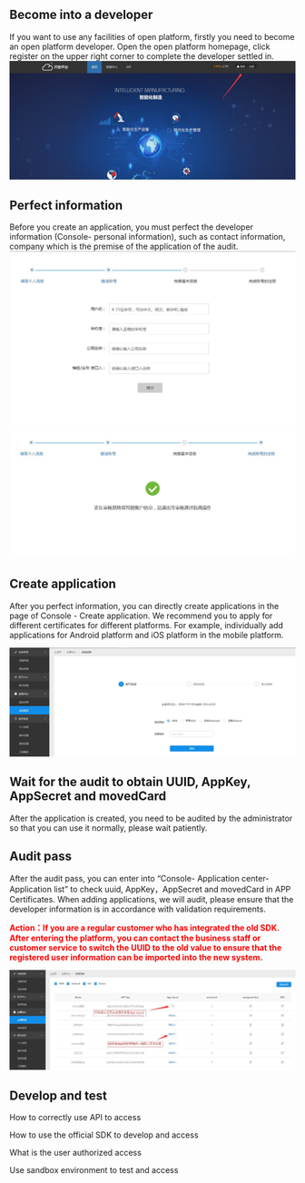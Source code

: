 ## Become into a developer

If you want to use any facilities of open platform, firstly you need to become an open platform developer. Open the open platform homepage, click register on the upper right corner to complete the developer settled in.
![](../image/1login.jpg)

## Perfect information

Before you create an application, you must perfect the developer information (Console- personal information), such as contact information, company which is the premise of the application of the audit.
![](../image/2editUserInfo.jpg)
![](../image/3lodingCheck.jpg)

## Create application

After you perfect information, you can directly create applications in the page of Console - Create application. We recommend you to apply for different certificates for different platforms. For example, individually add applications for Android platform 
and iOS platform in the mobile platform.

![](../image/4addApp.jpg)

## Wait for the audit to obtain UUID, AppKey, AppSecret and movedCard

After the application is created, you need to be audited by the administrator so that you can use it normally, please wait patiently.

## Audit pass

After the audit pass, you can enter into “Console- Application center- Application list” to check uuid, AppKey，AppSecret and movedCard in APP Certificates. When adding applications, we will audit, please ensure that the developer information is in accordance with validation requirements.

**<p style="color:red">Action：If you are a regular customer who has integrated the old SDK. After entering the platform, you can contact the business staff or customer service to switch the UUID to the old value to ensure that the registered user information can be imported into the new system.</p>**

![](../image/5appList.jpg)


## Develop and test

How to correctly use API to access

How to use the official SDK to develop and access

What is the user authorized access

Use sandbox environment to test and access

  

